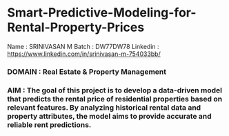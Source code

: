 # Smart-Predictive-Modeling-for-Rental-Property-Prices
Name : SRINIVASAN M
Batch : DW77DW78
Linkedin : https://www.linkedin.com/in/srinivasan-m-754033bb/
### **DOMAIN** : **Real Estate & Property Management**
### **AIM** : **The goal of this project is to develop a data-driven model that predicts the rental price of residential properties based on relevant features. By analyzing historical rental data and property attributes, the model aims to provide accurate and reliable rent predictions.**
